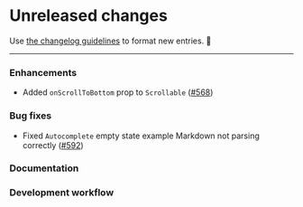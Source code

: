 # Unreleased changes

Use [the changelog guidelines](https://git.io/polaris-changelog-guidelines) to format new entries. 💜

---

### Enhancements

- Added `onScrollToBottom` prop to `Scrollable` ([#568](https://github.com/Shopify/polaris-react/pull/568))

### Bug fixes

- Fixed `Autocomplete` empty state example Markdown not parsing correctly ([#592](https://github.com/Shopify/polaris-react/pull/592))

### Documentation

### Development workflow
